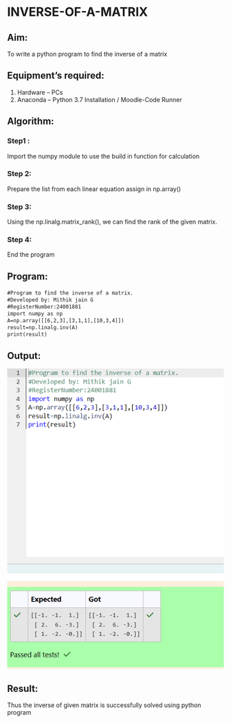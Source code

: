 # INVERSE-OF-A-MATRIX
## Aim:
To write a python program to find the inverse of a matrix
## Equipment’s required:
1. 	Hardware – PCs
2. 	Anaconda – Python 3.7 Installation / Moodle-Code Runner
## Algorithm:
### Step1 : 
Import the numpy module to use the build in function for calculation
### Step 2: 
Prepare the list from each linear equation assign in np.array()
### Step 3: 
Using the np.linalg.matrix_rank(), we can find the rank of the given matrix. 
### Step 4: 
End the program

## Program:

```
#Program to find the inverse of a matrix.
#Developed by: Mithik jain G
#RegisterNumber:24001881
import numpy as np
A=np.array([[6,2,3],[3,1,1],[10,3,4]])
result=np.linalg.inv(A)
print(result)
```

## Output:
![alt text](<Screenshot 2024-12-09 075449.png>)
## Result:
Thus the inverse of given matrix is successfully solved using python program

